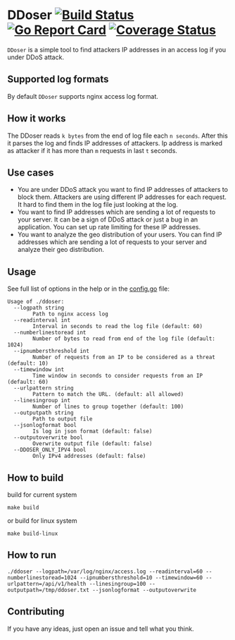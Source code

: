 # DDoser [![Build Status](https://github.com/komandakycto/ddoser/workflows/build/badge.svg)](https://github.com/komandakycto/ddoser/actions) [![Go Report Card](https://goreportcard.com/badge/github.com/komandakycto/ddoser)](https://goreportcard.com/report/github.com/komandakycto/ddoser) [![Coverage Status](https://coveralls.io/repos/github/komandakycto/ddoser/badge.svg)](https://coveralls.io/github/komandakycto/ddoser)

`DDoser` is a simple tool to find attackers IP addresses in an access log if you under DDoS attack.

## Supported log formats

By default `DDoser` supports nginx access log format.

## How it works

The DDoser reads `k bytes` from the end of log file each `n seconds`. After this it parses the log and finds IP
addresses of attackers.
Ip address is marked as attacker if it has more than `m` requests in last `t` seconds.

## Use cases

* You are under DDoS attack you want to find IP addresses of attackers to block them. Attackers are using
  different IP addresses for each request. It hard to find them in the log file just looking at the log.
* You want to find IP addresses which are sending a lot of requests to your server. It can be a sign of
  DDoS attack or just a bug in an application. You can set up rate limiting for these IP addresses.
* You want to analyze the geo distribution of your users. You can find IP addresses which are sending a lot of
  requests to your server and analyze their geo distribution.

## Usage

See full list of options in the help or in
the [config.go](https://github.com/komandakycto/ddoser/blob/master/app/config.go) file:

```
Usage of ./ddoser:
  --logpath string
    	Path to nginx access log
  --readinterval int
    	Interval in seconds to read the log file (default: 60)
  --numberlinestoread int
    	Number of bytes to read from end of the log file (default: 1024)
  --ipnumbersthreshold int
    	Number of requests from an IP to be considered as a threat (default: 10)
  --timewindow int
    	Time window in seconds to consider requests from an IP (default: 60)
  --urlpattern string
    	Pattern to match the URL. (default: all allowed)
  --linesingroup int  	
        Number of lines to group together (default: 100) 
  --outputpath string
    	Path to output file   
  --jsonlogformat bool
    	Is log in json format (default: false) 
  --outputoverwrite bool
    	Overwrite output file (default: false)   
  --DDOSER_ONLY_IPV4 bool
    	Only IPv4 addresses (default: false)  	
```

## How to build

build for current system

```
make build
```

or build for linux system

```
make build-linux
```

## How to run

```
./ddoser --logpath=/var/log/nginx/access.log --readinterval=60 --numberlinestoread=1024 --ipnumbersthreshold=10 --timewindow=60 --urlpattern=/api/v1/health --linesingroup=100 --outputpath=/tmp/ddoser.txt --jsonlogformat --outputoverwrite
```

## Contributing

If you have any ideas, just open an issue and tell what you think.